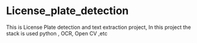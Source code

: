 # License_plate_detection
This is License Plate detection and text extraction project, In this project the stack is used python , OCR, Open CV ,etc
